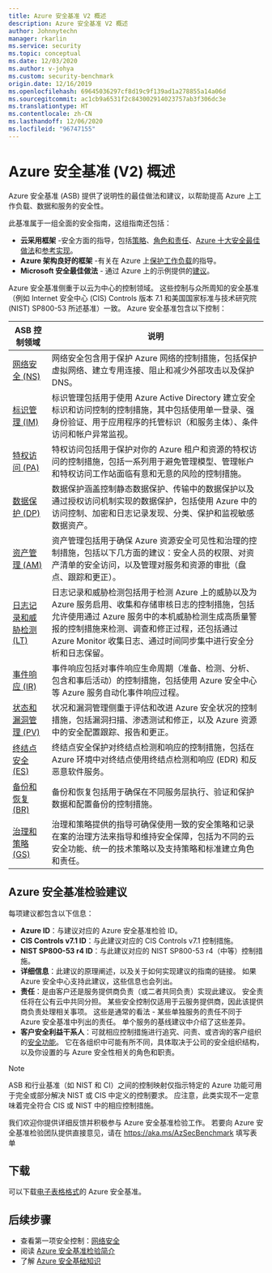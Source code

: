 ```yaml
---
title: Azure 安全基准 V2 概述
description: Azure 安全基准 V2 概述
author: Johnnytechn
manager: rkarlin
ms.service: security
ms.topic: conceptual
ms.date: 12/03/2020
ms.author: v-johya
ms.custom: security-benchmark
origin.date: 12/16/2019
ms.openlocfilehash: 69645036297cf8d19c9f139ad1a278855a14a06d
ms.sourcegitcommit: ac1cb9a6531f2c843002914023757ab3f306dc3e
ms.translationtype: HT
ms.contentlocale: zh-CN
ms.lasthandoff: 12/06/2020
ms.locfileid: "96747155"
---
```

# <a name="overview-of-the-azure-security-benchmark-v2"></a>Azure 安全基准 (V2) 概述

Azure 安全基准 (ASB) 提供了说明性的最佳做法和建议，以帮助提高 Azure 上工作负载、数据和服务的安全性。

此基准属于一组全面的安全指南，这组指南还包括：

- **云采用框架** -安全方面的指导，包括[策略](https://docs.microsoft.com/azure/cloud-adoption-framework/strategy/define-security-strategy)、[角色和责任](https://docs.microsoft.com/azure/cloud-adoption-framework/organize/cloud-security)、[Azure 十大安全最佳做法](https://docs.microsoft.com/azure/cloud-adoption-framework/get-started/security#step-1-establish-essential-security-practices)和[参考实现](https://docs.microsoft.com/azure/cloud-adoption-framework/ready/enterprise-scale/)。
- **Azure 架构良好的框架** -有关在 Azure 上[保护工作负载](https://docs.microsoft.com/assessments/?mode=pre-assessment&session=local)的指导。
- **Microsoft 安全最佳做法** - 通过 Azure 上的示例提供的[建议](https://docs.microsoft.com/security/compass/microsoft-security-compass-introduction)。

 Azure 安全基准侧重于以云为中心的控制领域。 这些控制与众所周知的安全基准（例如 Internet 安全中心 (CIS) Controls 版本 7.1 和美国国家标准与技术研究院 (NIST) SP800-53 所述基准）一致。
Azure 安全基准包含以下控制：

| ASB 控制领域 | 说明 
|--|--|
| [网络安全 (NS)](security-controls-v2-network-security.md) | 网络安全包含用于保护 Azure 网络的控制措施，包括保护虚拟网络、建立专用连接、阻止和减少外部攻击以及保护 DNS。 |
| [标识管理 (IM)](security-controls-v2-identity-management.md) | 标识管理包括用于使用 Azure Active Directory 建立安全标识和访问控制的控制措施，其中包括使用单一登录、强身份验证、用于应用程序的托管标识（和服务主体）、条件访问和帐户异常监视。 |
| [特权访问 (PA)](security-controls-v2-privileged-access.md) | 特权访问包括用于保护对你的 Azure 租户和资源的特权访问的控制措施，包括一系列用于避免管理模型、管理帐户和特权访问工作站面临有意和无意的风险的控制措施。 |
| [数据保护 (DP)](security-controls-v2-data-protection.md) | 数据保护涵盖控制静态数据保护、传输中的数据保护以及通过授权访问机制实现的数据保护，包括使用 Azure 中的访问控制、加密和日志记录发现、分类、保护和监视敏感数据资产。 |
| [资产管理 (AM)](security-controls-v2-asset-management.md) | 资产管理包括用于确保 Azure 资源安全可见性和治理的控制措施，包括以下几方面的建议：安全人员的权限、对资产清单的安全访问，以及管理对服务和资源的审批（盘点、跟踪和更正）。 |
| [日志记录和威胁检测 (LT)](security-controls-v2-logging-threat-detection.md) | 日志记录和威胁检测包括用于检测 Azure 上的威胁以及为 Azure 服务启用、收集和存储审核日志的控制措施，包括允许使用通过 Azure 服务中的本机威胁检测生成高质量警报的控制措施来检测、调查和修正过程，还包括通过 Azure Monitor 收集日志、通过时间同步集中进行安全分析和日志保留。 |
| [事件响应 (IR)](security-controls-v2-incident-response.md) | 事件响应包括对事件响应生命周期（准备、检测、分析、包含和事后活动）的控制措施，包括使用 Azure 安全中心等 Azure 服务自动化事件响应过程。 |
| [状态和漏洞管理 (PV)](security-controls-v2-posture-vulnerability-management.md) | 状况和漏洞管理侧重于评估和改进 Azure 安全状况的控制措施，包括漏洞扫描、渗透测试和修正，以及 Azure 资源中的安全配置跟踪、报告和更正。 |
| [终结点安全 (ES)](security-controls-v2-endpoint-security.md) | 终结点安全保护对终结点检测和响应的控制措施，包括在 Azure 环境中对终结点使用终结点检测和响应 (EDR) 和反恶意软件服务。 |
| [备份和恢复 (BR)](security-controls-v2-backup-recovery.md) | 备份和恢复包括用于确保在不同服务层执行、验证和保护数据和配置备份的控制措施。 |
| [治理和策略 (GS)](security-controls-v2-governance-strategy.md) | 治理和策略提供的指导可确保使用一致的安全策略和记录在案的治理方法来指导和维持安全保障，包括为不同的云安全功能、统一的技术策略以及支持策略和标准建立角色和责任。 |

## <a name="azure-security-benchmark-recommendations"></a>Azure 安全基准检验建议

每项建议都包含以下信息：

- **Azure ID**：与建议对应的 Azure 安全基准检验 ID。
- **CIS Controls v7.1 ID**：与此建议对应的 CIS Controls v7.1 控制措施。
- **NIST SP800-53 r4 ID**：与此建议对应的 NIST SP800-53 r4（中等）控制措施。
- **详细信息**：此建议的原理阐述，以及关于如何实现建议的指南的链接。 如果 Azure 安全中心支持此建议，这些信息也会列出。
- **责任**：是由客户还是服务提供商负责（或二者共同负责）实现此建议。 安全责任将在公有云中共同分担。 某些安全控制仅适用于云服务提供商，因此该提供商负责处理相关事项。 这些是通常的看法 - 某些单独服务的责任不同于 Azure 安全基准中列出的责任。 单个服务的基线建议中介绍了这些差异。
- **客户安全利益干系人**：可就相应控制措施进行追究、问责、或咨询的客户组织的[安全功能](https://docs.microsoft.com/azure/cloud-adoption-framework/organize/cloud-security#security-functions)。 它在各组织中可能有所不同，具体取决于公司的安全组织结构，以及你设置的与 Azure 安全性相关的角色和职责。

> [!NOTE]
> ASB 和行业基准（如 NIST 和 CI）之间的控制映射仅指示特定的 Azure 功能可用于完全或部分解决 NIST 或 CIS 中定义的控制要求。 应注意，此类实现不一定意味着完全符合 CIS 或 NIST 中的相应控制措施。

我们欢迎你提供详细反馈并积极参与 Azure 安全基准检验工作。 若要向 Azure 安全基准检验团队提供直接意见，请在 https://aka.ms/AzSecBenchmark 填写表单

## <a name="download"></a>下载

可以下载[电子表格格式](https://github.com/MicrosoftDocs/SecurityBenchmarks/tree/master/Azure%20Security%20Benchmark)的 Azure 安全基准。

## <a name="next-steps"></a>后续步骤 
- 查看第一项安全控制：[网络安全](security-control-network-security.md)
- 阅读 [Azure 安全基准检验简介](introduction.md)
- 了解 [Azure 安全基础知识](../fundamentals/index.yml)

